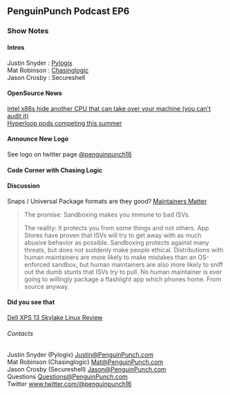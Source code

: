 ##  PenguinPunch Podcast EP6

### Show Notes

#### Intros
Justin Snyder : [Pylogix](https://twiter.com/pylogix)  
Mat Robinson : [Chasinglogic](https://twitter.com/chasinglogic)  
Jason Crosby : Secureshell

#### OpenSource News
[Intel x86s hide another CPU that can take over your machine (you can't audit it)](http://boingboing.net/2016/06/15/intel-x86-processors-ship-with.html)  
[Hyperloop pods competing this summer](http://www.theverge.com/2016/6/18/11965354/hyperloop-pod-competition-elon-musk-spacex-team-design)

#### Announce New Logo
See logo on twitter page 
[@penguinpunch16](http://twitter.com/pylogix)

#### Code Corner with Chasing Logic


#### Discussion
Snaps / Universal Package formats are they good?
[Maintainers Matter](http://kmkeen.com/maintainers-matter/)
> The promise: Sandboxing makes you immune to bad ISVs.
> 
> The reality: It protects you from some things and not others. App Stores have proven that ISVs will try to get away with as much abusive behavior as possible. Sandboxing protects against many threats, but does not suddenly make people ethical. Distributions with human maintainers are more likely to make mistakes than an OS-enforced sandbox, but human maintainers are also more likely to sniff out the dumb stunts that ISVs try to pull. No human maintainer is ever going to willingly package a flashlight app which phones home. From source anyway.

#### Did you see that
[Dell XPS 13 Skylake Linux Review](http://www.cio.com/article/3083925/hardware/dell-xps-13-skylake-2016-review-a-lot-for-a-linux-user-to-like.html)

###### Contacts
Justin Snyder (Pylogix) Justin@PenguinPunch.com  
Mat Robinson (Chasinglogic) Mat@PenguinPunch.com  
Jason Crosby (Secureshell) Jason@PenguinPunch.com  
Questions Questions@PenguinPunch.com  
Twitter www.twitter.com/@penguinpunch16  

